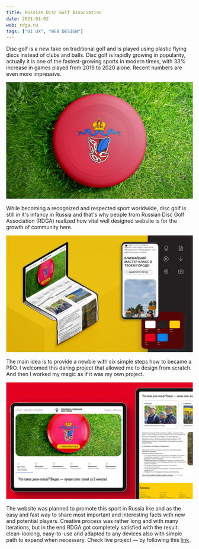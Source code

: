 ```yaml
---
title: Russian Disc Golf Association
date: 2021-01-02
web: rdga.ru
tags: ["UI UX", "WEB DESIGN"]
---
```


Disc golf is a new take on traditional golf and is played using plastic flying discs instead of clubs and balls. Disc golf is rapidly growing in popularity, actually it is one of the fastest-growing sports in modern times, with 33% increase in games played from 2019 to 2020 alone. Recent numbers are even more impressive.

![1-rdga-desktop@2x](1-rdga-desktop@2x.webp)

While becoming a recognized and respected sport worldwide, disc golf is still in it's infancy in Russia and that's why people from Russian Disc Golf Association (RDGA) realized how vital well designed website is for the growth of community here.

![2-rdga-desktop@2x](2-rdga-desktop@2x.webp)

The main idea is to provide a newbie with six simple steps how to became a PRO.
I welcomed this daring project that allowed me to design from scratch. And then I worked my magic as if it was my own project.

![3-rdga-desktop@2x](3-rdga-desktop@2x.webp)

The website was planned to promote this sport in Russia like and as the easy and fast way to share most important and interesting facts with new and potential players. Creative process was rather long and with many iterations, but in the end RDGA got completely satisfied with the result: clean-looking, easy-to-use and adapted to any devices also with simple path to expand when necessary.
Check live project  — by following this [link](https://rdga.ru// "With a Title").
